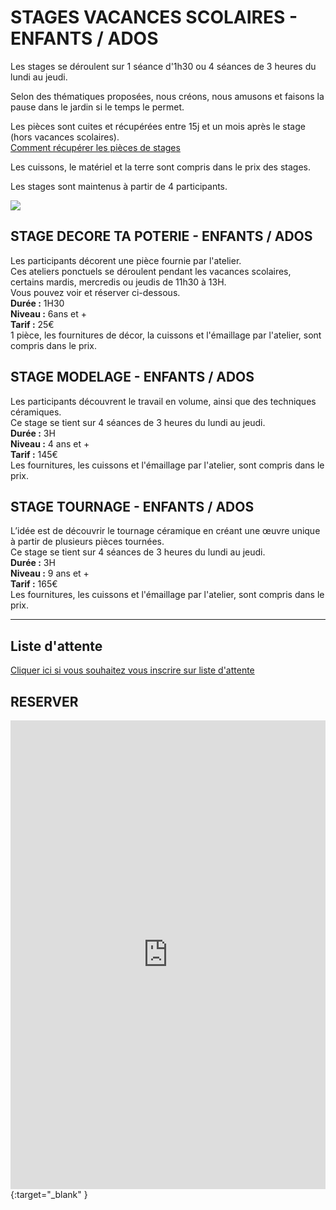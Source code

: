 
# STAGES VACANCES SCOLAIRES - ENFANTS / ADOS  

Les stages se déroulent sur 1 séance d'1h30 ou 4 séances de 3 heures du lundi au jeudi.  

Selon des thématiques proposées, nous créons, nous amusons et faisons la pause dans le jardin si le temps le permet.

Les pièces sont cuites et récupérées entre 15j et un mois après le stage (hors vacances scolaires).  
[Comment récupérer les pièces de stages](recuperation_pieces)

Les cuissons, le matériel et la terre sont compris dans le prix des stages.

Les stages sont maintenus à partir de 4 participants.  

<img src="/images/image_elephant_céramique_enfant.jpeg" class="image-stage">

## STAGE DECORE TA POTERIE - ENFANTS / ADOS  
Les participants décorent une pièce fournie par l'atelier.   
Ces ateliers ponctuels se déroulent pendant les vacances scolaires, certains mardis, mercredis ou jeudis de 11h30 à 13H.  
Vous pouvez voir et réserver ci-dessous.  
**Durée :** 1H30   
**Niveau :** 6ans et +  
**Tarif :** 25€  
1 pièce, les fournitures de décor, la cuissons et l'émaillage par l'atelier, sont compris dans le prix.  
  
  
## STAGE MODELAGE - ENFANTS / ADOS  
Les participants découvrent le travail en volume, ainsi que des techniques céramiques.  
Ce stage se tient sur 4 séances de 3 heures du lundi au jeudi.  
**Durée :** 3H  
**Niveau :** 4 ans et +  
**Tarif :** 145€  
Les fournitures, les cuissons et l'émaillage par l'atelier, sont compris dans le prix.  
  

## STAGE TOURNAGE - ENFANTS / ADOS  
L’idée est de découvrir le tournage céramique en créant une œuvre unique à partir de plusieurs pièces tournées.  
Ce stage se tient sur 4 séances de 3 heures du lundi au jeudi.  
**Durée :** 3H  
**Niveau :** 9 ans et +  
**Tarif :** 165€  
Les fournitures, les cuissons et l'émaillage par l'atelier, sont compris dans le prix.  

---
## Liste d'attente
[Cliquer ici si vous souhaitez vous inscrire sur liste d'attente](https://docs.google.com/forms/d/e/1FAIpQLScDnAGxa7UlusJ0sVcahW_FnYDXCc4BQsAE5W8vGXzb9_z4pg/viewform?entry.1318731939&entry.625861564&entry.1682638982&entry.1661862399&entry.635975601)  

## RESERVER  

<iframe id="haWidget" allowtransparency="true" scrolling="auto" src="https://www.helloasso.com/associations/fans-de-terre/evenements/stages-enfants-vacances-2021-2022/widget" style="width: 100%; height: 750px; border: none;"></iframe>{:target="_blank" }  
